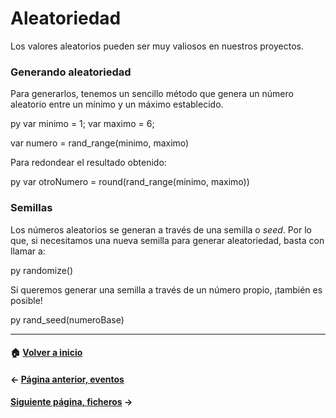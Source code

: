# Aleatoriedad

Los valores aleatorios pueden ser muy valiosos en nuestros proyectos.

### Generando aleatoriedad

Para generarlos, tenemos un sencillo método que genera un número aleatorio entre un mínimo y un máximo establecido.

py
var minimo = 1;
var maximo = 6;

var numero = rand_range(minimo, maximo)

Para redondear el resultado obtenido:

py
var otroNumero = round(rand_range(minimo, maximo))

### Semillas

Los números aleatorios se generan a través de una semilla o _seed_. Por lo que, si necesitamos una nueva semilla para generar aleatoriedad, basta con llamar a:

py
randomize()

Si queremos generar una semilla a través de un número propio, ¡también es posible!

py
rand_seed(numeroBase)

---
#### :house: [Volver a inicio](../README.md)
#### ← [Página anterior, eventos](eventos.md)
#### [Siguiente página, ficheros](ficheros.md) →

